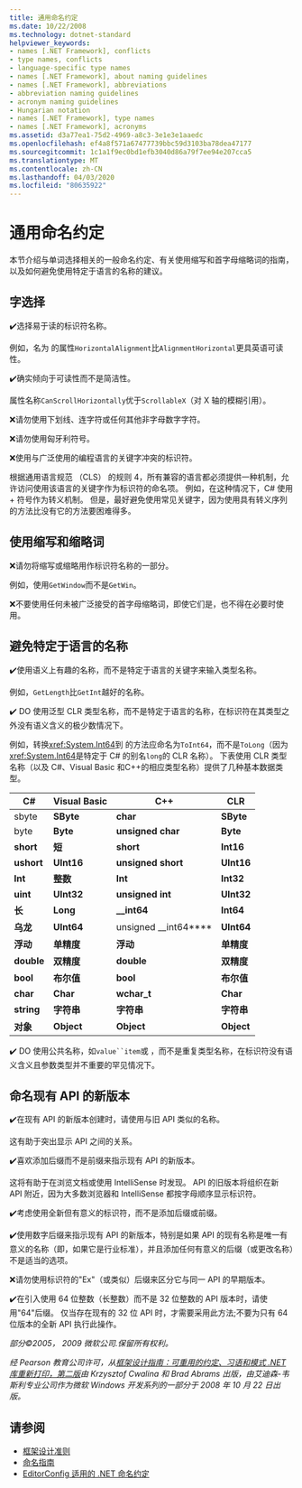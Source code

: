 ```yaml
---
title: 通用命名约定
ms.date: 10/22/2008
ms.technology: dotnet-standard
helpviewer_keywords:
- names [.NET Framework], conflicts
- type names, conflicts
- language-specific type names
- names [.NET Framework], about naming guidelines
- names [.NET Framework], abbreviations
- abbreviation naming guidelines
- acronym naming guidelines
- Hungarian notation
- names [.NET Framework], type names
- names [.NET Framework], acronyms
ms.assetid: d3a77ea1-75d2-4969-a8c3-3e1e3e1aaedc
ms.openlocfilehash: ef4a8f571a67477739bbc59d3103ba78dea47177
ms.sourcegitcommit: 1c1a1f9ec0bd1efb3040d86a79f7ee94e207cca5
ms.translationtype: MT
ms.contentlocale: zh-CN
ms.lasthandoff: 04/03/2020
ms.locfileid: "80635922"
---
```

# <a name="general-naming-conventions"></a>通用命名约定

本节介绍与单词选择相关的一般命名约定、有关使用缩写和首字母缩略词的指南，以及如何避免使用特定于语言的名称的建议。

## <a name="word-choice"></a>字选择
 ✔️选择易于读的标识符名称。

 例如，名为 的属性`HorizontalAlignment`比`AlignmentHorizontal`更具英语可读性。

 ✔️确实倾向于可读性而不是简洁性。

 属性名称`CanScrollHorizontally`优于`ScrollableX`（对 X 轴的模糊引用）。

 ❌请勿使用下划线、连字符或任何其他非字母数字字符。

 ❌请勿使用匈牙利符号。

 ❌使用与广泛使用的编程语言的关键字冲突的标识符。

 根据通用语言规范 （CLS） 的规则 4，所有兼容的语言都必须提供一种机制，允许访问使用该语言的关键字作为标识符的命名项。 例如，在这种情况下，C# 使用 + 符号作为转义机制。 但是，最好避免使用常见关键字，因为使用具有转义序列的方法比没有它的方法要困难得多。

## <a name="using-abbreviations-and-acronyms"></a>使用缩写和缩略词
 ❌请勿将缩写或缩略用作标识符名称的一部分。

 例如，使用`GetWindow`而不是`GetWin`。

 ❌不要使用任何未被广泛接受的首字母缩略词，即使它们是，也不得在必要时使用。

## <a name="avoiding-language-specific-names"></a>避免特定于语言的名称
 ✔️使用语义上有趣的名称，而不是特定于语言的关键字来输入类型名称。

 例如，`GetLength`比`GetInt`越好的名称。

 ✔️ DO 使用泛型 CLR 类型名称，而不是特定于语言的名称，在标识符在其类型之外没有语义含义的极少数情况下。

 例如，转换<xref:System.Int64>到 的方法应命名为`ToInt64`，而不是`ToLong`（因为<xref:System.Int64>是特定于 C# 的别名`long`的 CLR 名称）。 下表使用 CLR 类型名称（以及 C#、Visual Basic 和C++的相应类型名称）提供了几种基本数据类型。

|C#|Visual Basic|C++|CLR|
|---------|------------------|-----------|---------|
|sbyte |**SByte**|**char**|**SByte**|
|byte |**Byte**|**unsigned char**|**Byte**|
|**short**|**短**|**short**|**Int16**|
|**ushort**|**UInt16**|**unsigned short**|**UInt16**|
|**Int**|**整数**|**Int**|**Int32**|
|**uint**|**UInt32**|**unsigned int**|**UInt32**|
|**长**|**Long**|**__int64**|**Int64**|
|**乌龙**|**UInt64**|unsigned __int64****|**UInt64**|
|**浮动**|**单精度**|**浮动**|**单精度**|
|**double**|**双精度**|**double**|**双精度**|
|**bool**|**布尔值**|**bool**|**布尔值**|
|**char**|**Char**|**wchar_t**|**Char**|
|**string**|**字符串**|**字符串**|**字符串**|
|**对象**|**Object**|**Object**|**Object**|

 ✔️ DO 使用公共名称，如`value``item`或 ，而不是重复类型名称，在标识符没有语义含义且参数类型并不重要的罕见情况下。

## <a name="naming-new-versions-of-existing-apis"></a>命名现有 API 的新版本
 ✔️在现有 API 的新版本创建时，请使用与旧 API 类似的名称。

 这有助于突出显示 API 之间的关系。

 ✔️喜欢添加后缀而不是前缀来指示现有 API 的新版本。

 这将有助于在浏览文档或使用 IntelliSense 时发现。 API 的旧版本将组织在新 API 附近，因为大多数浏览器和 IntelliSense 都按字母顺序显示标识符。

 ✔️考虑使用全新但有意义的标识符，而不是添加后缀或前缀。

 ✔️使用数字后缀来指示现有 API 的新版本，特别是如果 API 的现有名称是唯一有意义的名称（即，如果它是行业标准），并且添加任何有意义的后缀（或更改名称）不是适当的选项。

 ❌请勿使用标识符的"Ex"（或类似）后缀来区分它与同一 API 的早期版本。

 ✔️在引入使用 64 位整数（长整数）而不是 32 位整数的 API 版本时，请使用"64"后缀。 仅当存在现有的 32 位 API 时，才需要采用此方法;不要为只有 64 位版本的全新 API 执行此操作。

 *部分&copy;2005， 2009 微软公司.保留所有权利。*

 *经 Pearson 教育公司许可，从[框架设计指南：可重用的约定、习语和模式 .NET 库重新打印，第二版](https://www.informit.com/store/framework-design-guidelines-conventions-idioms-and-9780321545619)由 Krzysztof Cwalina 和 Brad Abrams 出版，由艾迪森-韦斯利专业公司作为微软 Windows 开发系列的一部分于 2008 年 10 月 22 日出版。*

## <a name="see-also"></a>请参阅

- [框架设计准则](../../../docs/standard/design-guidelines/index.md)
- [命名指南](../../../docs/standard/design-guidelines/naming-guidelines.md)
- [EditorConfig 适用的 .NET 命名约定](/visualstudio/ide/editorconfig-naming-conventions)
